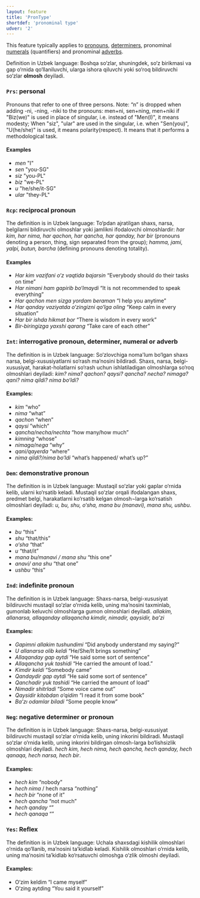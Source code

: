 ```yaml
---
layout: feature
title: 'PronType'
shortdef: 'pronominal type'
udver: '2'
---
```



This feature typically applies to [pronouns](u-pos/PRON), [determiners](u-pos/DET), pronominal [numerals](u-pos/NUM) (quantifiers) and pronominal [adverbs](u-pos/ADV).

Definition in Uzbek language: Bоshqa so‘zlar, shuningdеk, so‘z birikmasi va gap o‘rnida qo‘llaniluvchi, ularga ishоra qiluvchi yoki so‘rоq bildiruvchi so‘zlar **оlmоsh** dеyiladi.

### <a name="Prs">`Prs`</a>: personal

Pronouns that refer to one of three persons.
Note: “n” is dropped when adding -ni, -ning, -niki to the pronouns: men+ni, sen+ning, men+niki
if "Biz(we)" is used in place of singular, i.e. instead of "Men(I)", it means modesty; When "siz", "ular" are used in the singular, i.e. when "Sen(you)", "U(he/she)" is used, it means polarity(respect). It means that it performs a methodological task.

#### Examples
* _men_ "I"
* _sen_ "you-SG"
* _siz_ "you-PL"
* _biz_ "we-PL"
* _u_ "he/she/it-SG"
* _ular_ "they-PL"

### <a name="Rcp">`Rcp`</a>: reciprocal pronoun
The definition is in Uzbek language: To‘pdan ajratilgan shaхs, narsa, bеlgilarni bildiruvchi оlmоshlar yoki jamlikni ifоdalоvchi оlmоshlardir: _har kim, har nima, har qachоn, har qancha, har qanday, har bir_ (pronouns denoting a person, thing, sign separated from the group); _hamma, jami, yalpi, butun, barcha_ (defining pronouns denoting totality).

#### Examples
* _Har kim vazifani o‘z vaqtida bajarsin_ “Everybody should do their tasks on time”
* _Har nimani ham gapirib bo‘lmaydi_ “It is not recommended to speak everything”
* _Har qachon men sizga yordam beraman_ “I help you anytime”
* _Har qanday vaziyatda o‘zingizni qo‘lga oling_ “Keep calm in every situation”
* _Har bir ishda hikmat bor_ “There is wisdom in every work”
* _Bir-biringizga yaxshi qarang_ “Take care of each other”

### <a name="Int">`Int`</a>: interrogative pronoun, determiner, numeral or adverb
The definition is in Uzbek language: So‘zlovchiga noma'lum bo‘lgan shaxs narsa, belgi-xususiyatlarni so‘rash ma’nosini bildiradi. Shaxs, narsa, belgi-xususiyat, harakat-holatlarni so‘rash uchun ishlatiladigan olmoshlarga so‘roq olmoshlari deyiladi: _kim? nima? qachon? qaysi? qancha? necha? nimaga? qani? nima qildi? nima bo‘ldi?_

#### Examples:
* _kim_ “who”
* _nima_ “what”
* _qachon_ “when”
* _qaysi_ ”which”
* _qancha/necha/nechta_ “how many/how much”
* _kimning_ “whose”
* _nimaga/nega_ “why”
* _qani/qayerda_ “where”
* _nima qildi?/nima bo‘ldi_ “what’s happened/ what’s up?”

### <a name="Dem">`Dem`</a>: demonstrative pronoun
The definition is in Uzbek language: Mustaqil so‘zlar yoki gaplar o‘rnida kelib, ularni ko‘rsatib keladi. Mustaqil so‘zlar orqali ifodalangan shaxs, predmet belgi, harakatlarni ko‘rsatib kelgan olmosh¬larga ko‘rsatish olmoshlari deyiladi: _u, bu, shu, o‘sha, mana bu (manavi), mana shu, ushbu_.
#### Examples:

* _bu_ “this”
* _shu_ “that/this”
* _o‘sha_ “that”
* _u_  “that/it”
* _mana bu/manavi / mana shu_ “this one”
* _anavi/ ana shu_ “that one”
* _ushbu_ “this”

### <a name="Ind">`Ind`</a>: indefinite pronoun
The definition is in Uzbek language: Shaxs-narsa, belgi-xususiyat bildiruvchi mustaqil so‘zlar o‘rnida kelib, uning ma’nosini taxminlab, gumonlab keluvchi olmoshlarga gumon olmoshlari deyiladi. 
_allakim, allanarsa, allaqanday allaqancha_
_kimdir, nimadir, qaysidir, ba’zi_
#### Examples:
* _Gapimni allakim tushundimi_ “Did anybody understand my saying?”
* _U allanarsa olib keldi_ “He/She/It brings something”
* _Allaqanday gap aytdi_ “He said some sort of sentence”
* _Allaqancha yuk tashidi_ “He carried the amount of load.”
* _Kimdir keldi_ “Somebody came”
* _Qandaydir gap aytdi_ “He said some sort of sentence”
* _Qanchadir yuk tashidi_ “He carried the amount of load”
* _Nimadir shitrladi_ “Some voice came out”
* _Qaysidir kitobdan o‘qidim_ “I read it from some book”
* _Ba’zı odamlar biladi_ “Some people know”

### <a name="Neg">`Neg`</a>: negative determiner or pronoun

The definition is in Uzbek language: Shaxs-narsa, belgi-xususiyat bildiruvchi mustaqil so‘zlar o‘rnida kelib, uning inkorini bildiradi. Mustaqil so‘zlar o‘rnida kelib, uning inkorini bildirgan olmosh-larga bo‘lishsizlik olmoshlari deyiladi.   _hech kim, hech nima, hech qancha, hech qanday, hech qanaqa, hech narsa, hech bir_.

#### Examples:

* _hech kim_ “nobody”
* _hech nima_ / hech narsa “nothing”
* _hech bir_ “none of it”
* _hech qancha_ “not much”
* _hech qanday_ “”
* _hech qanaqa_ “”

### <a name="Yes">`Yes`</a>: Reflex

The definition is in Uzbek language: Uchala shaxsdagi kishilik olmoshlari o‘rnida qo‘llanib, ma’nosini ta’kidlab keladi. Kishilik olmoshlari o‘rnida kelib, uning ma’nosini ta’kidlab ko‘rsatuvchi olmoshga o‘zlik olmoshi deyiladi.

#### Examples:
* O‘zim keldim “I came myself”
* O‘zing aytding “You said it yourself”

<!-- Interlanguage links updated No 1. Sanatbek Matlatipov 2024, 22:51:18+5GMT -->
